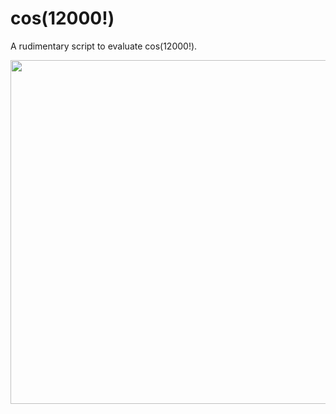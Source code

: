 # cos(12000!)

A rudimentary script to evaluate cos(12000!).

<img width="550" src="https://github.com/elgar328/matlab-code-examples/assets/93251045/5d35aee0-d4b1-4df6-9061-35e27fcbcd42">
